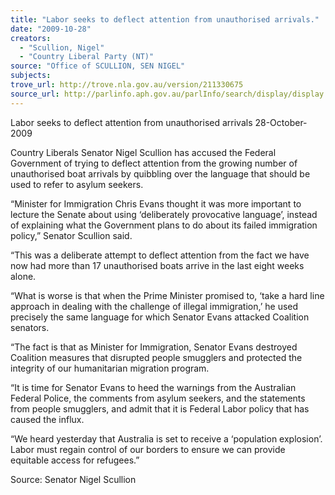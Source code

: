 ```yaml
---
title: "Labor seeks to deflect attention from unauthorised arrivals."
date: "2009-10-28"
creators:
  - "Scullion, Nigel"
  - "Country Liberal Party (NT)"
source: "Office of SCULLION, SEN NIGEL"
subjects:
trove_url: http://trove.nla.gov.au/version/211330675
source_url: http://parlinfo.aph.gov.au/parlInfo/search/display/display.w3p;query=Id%3A%22media/pressrel/ET2V6%22
---
```


 Labor seeks to deflect attention from unauthorised arrivals   28-October-2009 

 Country Liberals Senator Nigel Scullion has accused the Federal Government of trying to deflect attention from  the growing number of unauthorised boat arrivals by quibbling over the language that should be used to refer to  asylum seekers. 

 “Minister for Immigration Chris Evans thought it was more important to lecture the Senate about using  ‘deliberately provocative language’, instead of explaining what the Government plans to do about its failed  immigration policy,” Senator Scullion said. 

 “This was a deliberate attempt to deflect attention from the fact we have now had more than 17 unauthorised  boats arrive in the last eight weeks alone. 

 “What is worse is that when the Prime Minister promised to, ‘take a hard line approach in dealing with the  challenge of illegal immigration,’ he used precisely the same language for which Senator Evans attacked  Coalition senators. 

 “The fact is that as Minister for Immigration, Senator Evans destroyed Coalition measures that disrupted people  smugglers and protected the integrity of our humanitarian migration program. 

 “It is time for Senator Evans to heed the warnings from the Australian Federal Police, the comments from asylum  seekers, and the statements from people smugglers, and admit that it is Federal Labor policy that has caused the  influx. 

 “We heard yesterday that Australia is set to receive a ‘population explosion’. Labor must regain control of our  borders to ensure we can provide equitable access for refugees.”   

  Source:  Senator Nigel Scullion 

 

